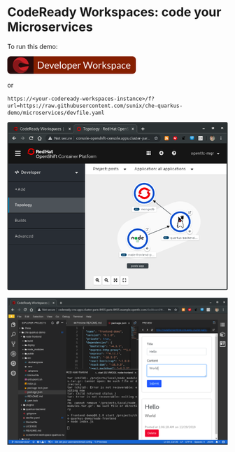 # CodeReady Workspaces: code your Microservices

To run this demo:

[![Contribute](factory-contribute.svg)](https://blog.sunix.org/cheeze?url=https://raw.githubusercontent.com/sunix/che-quarkus-demo/microservices/devfile.yaml)

or

```
https://<your-codeready-workspaces-instance>/f?url=https://raw.githubusercontent.com/sunix/che-quarkus-demo/microservices/devfile.yaml
```


![Application topology](topology.png "Application Topology")

![CodeReady Workspaces](codeready-workspaces-preview.png "CodeReady Workspaces")

